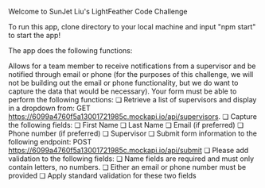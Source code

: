 Welcome to SunJet Liu's LightFeather Code Challenge

To run this app, clone directory to your local machine and input "npm start" to start the app!

The app does the following functions:

Allows for a team member to receive notifications from a supervisor and
be notified through email or phone (for the purposes of this challenge, we will not be building out
the email or phone functionality, but we do want to capture the data that would be necessary).
Your form must be able to perform the following functions:
❏ Retrieve a list of supervisors and display in a dropdown from:
GET https://6099a4760f5a13001721985c.mockapi.io/api/supervisors.
❏ Capture the following fields:
❏ First Name
❏ Last Name
❏ Email (if preferred)
❏ Phone number (if preferred)
❏ Supervisor
❏ Submit form information to the following endpoint:
POST https://6099a4760f5a13001721985c.mockapi.io/api/submit
❏ Please add validation to the following fields:
❏ Name fields are required and must only contain letters, no numbers.
❏ Either an email or phone number must be provided
❏ Apply standard validation for these two fields

